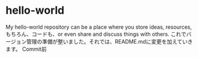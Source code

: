 # hello-world
My hello-world repository can be a place where you store ideas, resources, もちろん、コードも、or even share and discuss things with others.
これでバージョン管理の準備が整いました。それでは、README.mdに変更を加えていきます。
Commit前
